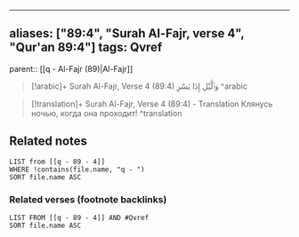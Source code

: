 
---
aliases: ["89:4", "Surah Al-Fajr, verse 4", "Qur'an 89:4"]
tags: Qvref
---

parent:: [[q - Al-Fajr (89)|Al-Fajr]]

> [!arabic]+ Surah Al-Fajr, Verse 4 (89:4)
> <span class="quran-arabic">وَٱلَّيْلِ إِذَا يَسْرِ</span>
^arabic

> [!translation]+ Surah Al-Fajr, Verse 4 (89:4) - Translation
> Клянусь ночью, когда она проходит!
^translation



## Related notes
```dataview
LIST from [[q - 89 - 4]]
WHERE !contains(file.name, "q - ")
SORT file.name ASC
```

### Related verses (footnote backlinks)
```dataview
LIST FROM [[q - 89 - 4]] AND #Qvref
SORT file.name ASC
```

